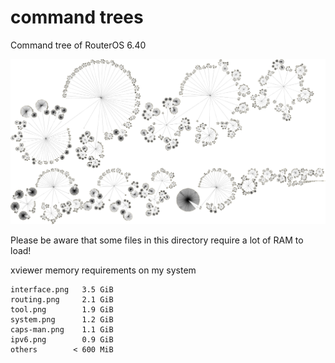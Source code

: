 # command trees
Command tree of RouterOS 6.40

![Overview](https://github.com/0ki/mikrotik-tools/raw/master/command_trees/__overview.png)


Please be aware that some files in this directory require a lot of RAM to load!

xviewer memory requirements on my system


```ip.png			3.7 GiB
interface.png	3.5 GiB
routing.png		2.1 GiB
tool.png		1.9 GiB
system.png		1.2 GiB
caps-man.png	1.1 GiB
ipv6.png		0.9 GiB
others		  <	600 MiB
```

